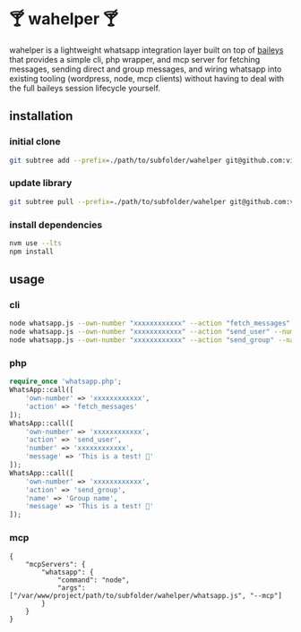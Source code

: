 # 🍸 wahelper 🍸

wahelper is a lightweight whatsapp integration layer built on top of [baileys](https://github.com/WhiskeySockets/Baileys) that provides a simple cli, php wrapper, and mcp server for fetching messages, sending direct and group messages, and wiring whatsapp into existing tooling (wordpress, node, mcp clients) without having to deal with the full baileys session lifecycle yourself.

## installation

### initial clone

```sh
git subtree add --prefix=./path/to/subfolder/wahelper git@github.com:vielhuber/charly.git main --squash
```

### update library

```sh
git subtree pull --prefix=./path/to/subfolder/wahelper git@github.com:vielhuber/charly.git main --squash
```

### install dependencies

```sh
nvm use --lts
npm install
```

## usage

### cli

```sh
node whatsapp.js --own-number "xxxxxxxxxxxx" --action "fetch_messages"
node whatsapp.js --own-number "xxxxxxxxxxxx" --action "send_user" --number "xxxxxxxxxxxx" --message "This is a test! 🚀"
node whatsapp.js --own-number "xxxxxxxxxxxx" --action "send_group" --name "Group name" --message "This is a test! 🚀"
```

### php

```php
require_once 'whatsapp.php';
WhatsApp::call([
    'own-number' => 'xxxxxxxxxxxx',
    'action' => 'fetch_messages'
]);
WhatsApp::call([
    'own-number' => 'xxxxxxxxxxxx',
    'action' => 'send_user',
    'number' => 'xxxxxxxxxxxx',
    'message' => 'This is a test! 🚀'
]);
WhatsApp::call([
    'own-number' => 'xxxxxxxxxxxx',
    'action' => 'send_group',
    'name' => 'Group name',
    'message' => 'This is a test! 🚀'
]);
```

### mcp

```
{
    "mcpServers": {
        "whatsapp": {
            "command": "node",
            "args": ["/var/www/project/path/to/subfolder/wahelper/whatsapp.js", "--mcp"]
        }
    }
}
```
